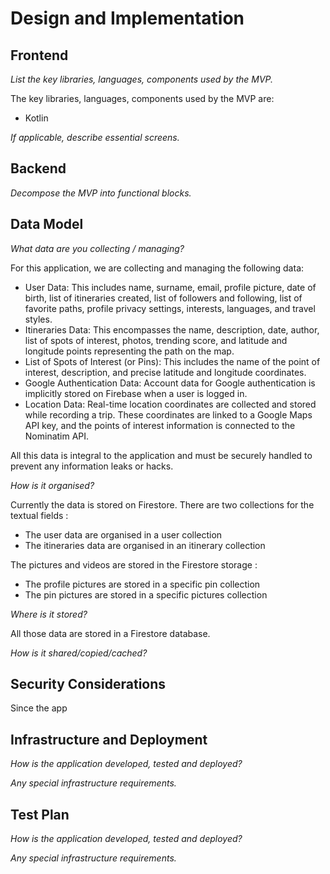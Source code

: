 # Design and Implementation

## Frontend

*List the key libraries, languages, components used by the MVP.*

The key libraries, languages, components used by the MVP are:
- Kotlin

*If applicable, describe essential screens.*

## Backend

*Decompose the MVP into functional blocks.*

## Data Model

*What data are you collecting / managing?*

For this application, we are collecting and managing the following data:

- User Data: This includes name, surname, email, profile picture, date of birth, list of itineraries created, list of followers and following, list of favorite paths, profile privacy settings, interests, languages, and travel styles.
- Itineraries Data: This encompasses the name, description, date, author, list of spots of interest, photos, trending score, and latitude and longitude points representing the path on the map.
- List of Spots of Interest (or Pins): This includes the name of the point of interest, description, and precise latitude and longitude coordinates.
- Google Authentication Data: Account data for Google authentication is implicitly stored on Firebase when a user is logged in.
- Location Data: Real-time location coordinates are collected and stored while recording a trip. These coordinates are linked to a Google Maps API key, and the points of interest information is connected to the Nominatim API.

All this data is integral to the application and must be securely handled to prevent any information leaks or hacks.

*How is it organised?*

Currently the data is stored on Firestore. There are two collections for the textual fields : 
- The user data are organised in a user collection 
- The itineraries data are organised in an itinerary collection

The pictures and videos are stored in the Firestore storage : 
- The profile pictures are stored in a specific pin collection
- The pin pictures are stored in a specific pictures collection


*Where is it stored?*

All those data are stored in a Firestore database.

*How is it shared/copied/cached?*

## Security Considerations
Since the app

## Infrastructure and Deployment

*How is the application developed, tested and deployed?*

*Any special infrastructure requirements.*

## Test Plan

*How is the application developed, tested and deployed?*

*Any special infrastructure requirements.*

